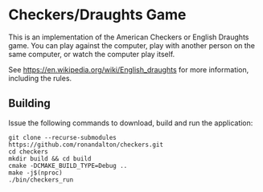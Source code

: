 Checkers/Draughts Game
======================

This is an implementation of the American Checkers or English Draughts game.
You can play against the computer, play with another person on the same computer, or watch the computer play itself.

See https://en.wikipedia.org/wiki/English_draughts for more information, including the rules.

Building
--------

Issue the following commands to download, build and run the application:

    git clone --recurse-submodules https://github.com/ronandalton/checkers.git
    cd checkers
    mkdir build && cd build
    cmake -DCMAKE_BUILD_TYPE=Debug ..
    make -j$(nproc)
    ./bin/checkers_run
